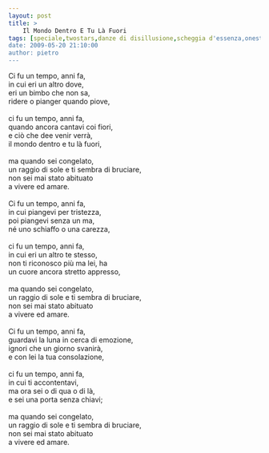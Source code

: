 ```yaml
---
layout: post
title: >
    Il Mondo Dentro E Tu Là Fuori
tags: [speciale,twostars,danze di disillusione,scheggia d'essenza,onestar,]
date: 2009-05-20 21:10:00
author: pietro
---
```

Ci fu un tempo, anni fa,<br/>in cui eri un altro dove,<br/>eri un bimbo che non sa,<br/>ridere o pianger quando piove,<br/><br/>ci fu un tempo, anni fa,<br/>quando ancora cantavi coi fiori,<br/>e ciò che dee venir verrà,<br/>il mondo dentro e tu là fuori,<br/><br/>ma quando sei congelato,<br/>un raggio di sole e ti sembra di bruciare,<br/>non sei mai stato abituato<br/>a vivere ed amare.<br/><br/>Ci fu un tempo, anni fa,<br/>in cui piangevi per tristezza,<br/>poi piangevi senza un ma,<br/>né uno schiaffo o una carezza,<br/><br/>ci fu un tempo, anni fa,<br/>in cui eri un altro te stesso,<br/>non ti riconosco più ma lei, ha<br/>un cuore ancora stretto appresso,<br/><br/>ma quando sei congelato,<br/>un raggio di sole e ti sembra di bruciare,<br/>non sei mai stato abituato<br/>a vivere ed amare.<br/><br/>Ci fu un tempo, anni fa,<br/>guardavi la luna in cerca di emozione,<br/>ignori che un giorno svanirà,<br/>e con lei la tua consolazione,<br/><br/>ci fu un tempo, anni fa,<br/>in cui ti accontentavi,<br/>ma ora sei o di qua o di là,<br/>e sei una porta senza chiavi;<br/><br/>ma quando sei congelato,<br/> un raggio di sole e ti sembra di bruciare,<br/> non sei mai stato abituato<br/> a vivere ed amare.
